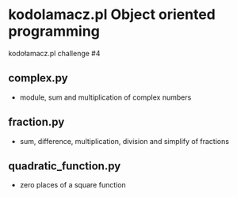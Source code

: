 # kodolamacz.pl Object oriented programming
kodołamacz.pl challenge #4

## complex.py
- module, sum and multiplication of complex numbers

## fraction.py
- sum, difference, multiplication, division and simplify of fractions

## quadratic_function.py
- zero places of a square function

